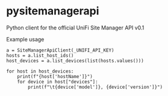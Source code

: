 # pysitemanagerapi

Python client for the official UniFi Site Manager API v0.1

Example usage


```{python}
a = SiteManagerApiClient(_UNIFI_API_KEY)
hosts = a.list_host_ids()
host_devices = a.list_devices(list(hosts.values()))

for host in host_devices:
    print(f"{host['hostName']}")
    for device in host["devices"]:
        print(f"\t{device['model']}, {device['version']}")
```
